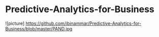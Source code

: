 # Predictive-Analytics-for-Business


![picture] https://github.com/ibinammar/Predictive-Analytics-for-Business/blob/master/PAND.jpg
